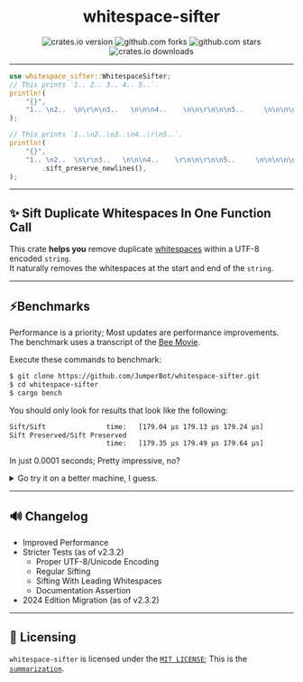 <div align="center">

# whitespace-sifter

![crates.io version](https://img.shields.io/crates/v/whitespace-sifter.svg?label=release)
![github.com forks](https://img.shields.io/github/forks/JumperBot/whitespace-sifter)
![github.com stars](https://img.shields.io/github/stars/JumperBot/whitespace-sifter)
![crates.io downloads](https://img.shields.io/crates/d/whitespace-sifter.svg?label=downloads)

</div>

---

```rust
use whitespace_sifter::WhitespaceSifter;
// This prints `1.. 2.. 3.. 4.. 5..`.
println!(
    "{}",
    "1.. \n2..  \n\r\n\n3..   \n\n\n4..    \n\n\r\n\n\n5..     \n\n\n\n\n".sift(),
);

// This prints `1..\n2..\n3..\n4..\r\n5..`.
println!(
    "{}",
    "1.. \n2..  \n\r\n3..   \n\n\n4..    \r\n\n\r\n\n5..     \n\n\n\n\n"
        .sift_preserve_newlines(),
);
```

---

## ✨ Sift Duplicate Whitespaces In One Function Call

This crate **helps you** remove duplicate [whitespaces](https://doc.rust-lang.org/reference/whitespace.html) within a UTF-8 encoded `string`.  
It naturally removes the whitespaces at the start and end of the `string`.

---

## ⚡️Benchmarks

Performance is a priority; Most updates are performance improvements.  
The benchmark uses a transcript of the [Bee Movie](https://movies.fandom.com/wiki/Bee_Movie/Transcript).

Execute these commands to benchmark:

```bash
$ git clone https://github.com/JumperBot/whitespace-sifter.git
$ cd whitespace-sifter
$ cargo bench
```

You should only look for results that look like the following:

```bash
Sift/Sift               time:   [179.04 µs 179.13 µs 179.24 µs]
Sift Preserved/Sift Preserved
                        time:   [179.35 µs 179.49 µs 179.64 µs]
```

In just 0.0001 seconds; Pretty impressive, no?

<details>
<summary>Go try it on a better machine, I guess.</summary>
Benchmark specifications:  
<ul>
<li>Processor: Intel(R) Core(TM) i5-8350U CPU @ 1.70GHz 1.90 GHz</li>
<li>Memory: RAM 16.0 GB (15.8 GB usable)</li>
<li>System: GNU/Linux 5.15.153.1-microsoft-standard-WSL2 x86_64</li>
<li>Modified: v2.3.2</li>
</ul>
</details>

---

## 🔊 Changelog

- Improved Performance
- Stricter Tests (as of v2.3.2)
  - Proper UTF-8/Unicode Encoding
  - Regular Sifting
  - Sifting With Leading Whitespaces
  - Documentation Assertion
- 2024 Edition Migration (as of v2.3.2)

---

## 📄 Licensing

`whitespace-sifter` is licensed under the [`MIT LICENSE`](./LICENSE); This is the [`summarization`](https://choosealicense.com/licenses/mit/).
